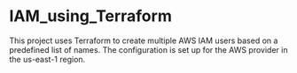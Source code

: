 # IAM_using_Terraform

This project uses Terraform to create multiple AWS IAM users based on a predefined list of names. The configuration is set up for the AWS provider in the us-east-1 region.
